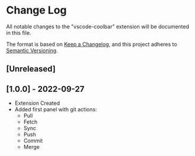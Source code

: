 # Change Log

All notable changes to the "vscode-coolbar" extension will be documented in this file.

The format is based on [Keep a Changelog](https://keepachangelog.com/en/1.0.0/),
and this project adheres to [Semantic Versioning](https://semver.org/spec/v2.0.0.html).


## [Unreleased]

## [1.0.0] - 2022-09-27
 - Extension Created
 - Added first panel with git actions:
   - Pull
   - Fetch
   - Sync
   - Push
   - Commit
   - Merge